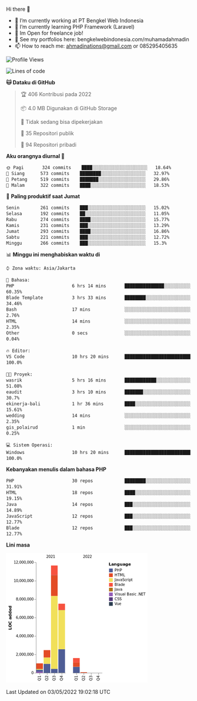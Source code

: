 Hi there 👋

- 🔭 I’m currently working at PT Bengkel Web Indonesia
- 🌱 I’m currently learning PHP Framework (Laravel)
- 📂 Im Open for freelance job!
- 🧷 See my portfolios here: bengkelwebindonesia.com/muhamadahmadin
- 📫 How to reach me: ahmadinations@gmail.com or 085295405635


<!--START_SECTION:waka-->
![Profile Views](http://img.shields.io/badge/Profil%20dilihat-4-blue)

![Lines of code](https://img.shields.io/badge/Sejak%20Hello%20World%20aku%20telah%20menulis-24%20Million%20baris%20kode-blue)

**🐱 Dataku di GitHub** 

> 🏆 406 Kontribusi pada 2022
 > 
> 📦 4.0 MB Digunakan di GitHub Storage 
 > 
> 🚫 Tidak sedang bisa dipekerjakan
 > 
> 📜 35 Repositori publik 
 > 
> 🔑 94 Repositori pribadi  
 > 
**Aku orangnya diurnal 🐤** 

```text
🌞 Pagi       324 commits    ████░░░░░░░░░░░░░░░░░░░░░   18.64% 
🌆 Siang      573 commits    ████████░░░░░░░░░░░░░░░░░   32.97% 
🌃 Petang     519 commits    ███████░░░░░░░░░░░░░░░░░░   29.86% 
🌙 Malam      322 commits    ████░░░░░░░░░░░░░░░░░░░░░   18.53%

```
📅 **Paling produktif saat Jumat** 

```text
Senin        261 commits    ███░░░░░░░░░░░░░░░░░░░░░░   15.02% 
Selasa       192 commits    ██░░░░░░░░░░░░░░░░░░░░░░░   11.05% 
Rabu         274 commits    ████░░░░░░░░░░░░░░░░░░░░░   15.77% 
Kamis        231 commits    ███░░░░░░░░░░░░░░░░░░░░░░   13.29% 
Jumat        293 commits    ████░░░░░░░░░░░░░░░░░░░░░   16.86% 
Sabtu        221 commits    ███░░░░░░░░░░░░░░░░░░░░░░   12.72% 
Minggu       266 commits    ███░░░░░░░░░░░░░░░░░░░░░░   15.3%

```


📊 **Minggu ini menghabiskan waktu di** 

```text
⌚︎ Zona waktu: Asia/Jakarta

💬 Bahasa: 
PHP                      6 hrs 14 mins       ███████████████░░░░░░░░░░   60.35% 
Blade Template           3 hrs 33 mins       ████████░░░░░░░░░░░░░░░░░   34.46% 
Bash                     17 mins             ░░░░░░░░░░░░░░░░░░░░░░░░░   2.76% 
HTML                     14 mins             ░░░░░░░░░░░░░░░░░░░░░░░░░   2.35% 
Other                    0 secs              ░░░░░░░░░░░░░░░░░░░░░░░░░   0.04%

🔥 Editor: 
VS Code                  10 hrs 20 mins      █████████████████████████   100.0%

🐱‍💻 Proyek: 
wasrik                   5 hrs 16 mins       ████████████░░░░░░░░░░░░░   51.08% 
eaudit                   3 hrs 10 mins       ███████░░░░░░░░░░░░░░░░░░   30.7% 
ekinerja-bali            1 hr 36 mins        ████░░░░░░░░░░░░░░░░░░░░░   15.61% 
wedding                  14 mins             ░░░░░░░░░░░░░░░░░░░░░░░░░   2.35% 
gis_polairud             1 min               ░░░░░░░░░░░░░░░░░░░░░░░░░   0.25%

💻 Sistem Operasi: 
Windows                  10 hrs 20 mins      █████████████████████████   100.0%

```

**Kebanyakan menulis dalam bahasa PHP** 

```text
PHP                      30 repos            ████████░░░░░░░░░░░░░░░░░   31.91% 
HTML                     18 repos            ████░░░░░░░░░░░░░░░░░░░░░   19.15% 
Java                     14 repos            ███░░░░░░░░░░░░░░░░░░░░░░   14.89% 
JavaScript               12 repos            ███░░░░░░░░░░░░░░░░░░░░░░   12.77% 
Blade                    12 repos            ███░░░░░░░░░░░░░░░░░░░░░░   12.77%

```


**Lini masa**

![Chart not found](https://raw.githubusercontent.com/MuhamadAhmadin/MuhamadAhmadin/master/charts/bar_graph.png) 


 Last Updated on 03/05/2022 19:02:18 UTC
<!--END_SECTION:waka-->
